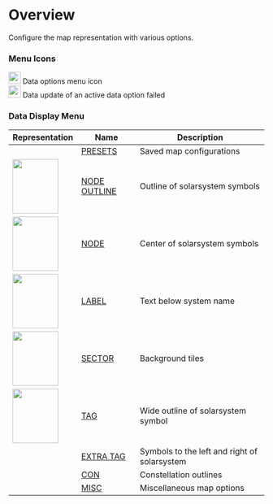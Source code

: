 # Overview
Configure the map representation with various options.
### Menu Icons
<img src="https://raw.githubusercontent.com/Risingson/eedocs/master/docs/images/Node-100_off.png" width="24" height="24" border="0" style="opacity:0.9;"> Data options menu icon<br>
<img src="https://raw.githubusercontent.com/Risingson/eedocs/master/docs/images/NodeRed-100_on.png" width="24" height="24" border="0" style="opacity:0.9;"> Data update of an active data option failed

### Data Display Menu

| Representation| Name | Description |
|--|--|--|
| | [PRESETS](https://eveeye.readthedocs.io/en/latest/data/presets/) | Saved map configurations |
| <img src="https://eveeye.com/img/docs/shape_outline.png" width="90" height="107" border="0" style="">| [NODE OUTLINE](https://eveeye.readthedocs.io/en/latest/data/node/) | Outline of solarsystem symbols |
| <img src="https://eveeye.com/img/docs/shape_node.png" width="90" height="107" border="0" style="">| [NODE](https://eveeye.readthedocs.io/en/latest/data/node/) | Center of solarsystem symbols |
| <img src="https://eveeye.com/img/docs/shape_label.png" width="90" height="107" border="0" style="">| [LABEL](https://eveeye.readthedocs.io/en/latest/data/label/) | Text below system name|
|<img src="https://eveeye.com/img/docs/shape_sector.png" width="90" height="107" border="0" style="">|  [SECTOR](https://eveeye.readthedocs.io/en/latest/data/sector/) | Background tiles |
| <img src="https://eveeye.com/img/docs/shape_tag.png" width="90" height="107" border="0" style="">| [TAG](https://eveeye.readthedocs.io/en/latest/data/tag/) | Wide outline of solarsystem symbol |
||  [EXTRA TAG](https://eveeye.readthedocs.io/en/latest/data/tag/) | Symbols to the left and right of solarsystem |
||  [CON](https://eveeye.readthedocs.io/en/latest/data/constellation/) | Constellation outlines |
| | [MISC](https://eveeye.readthedocs.io/en/latest/data/misc/) | Miscellaneous map options |

<!--stackedit_data:
eyJoaXN0b3J5IjpbLTI1MDA4MTY3OCwxNDU3OTYwNTE3LDQyNz
E4NDQwMywxODU0NTgzMzgxLDEzNDA0MDE5MDEsMTg3NzYyMDYx
OSwzNDg5MTEyMjZdfQ==
-->
